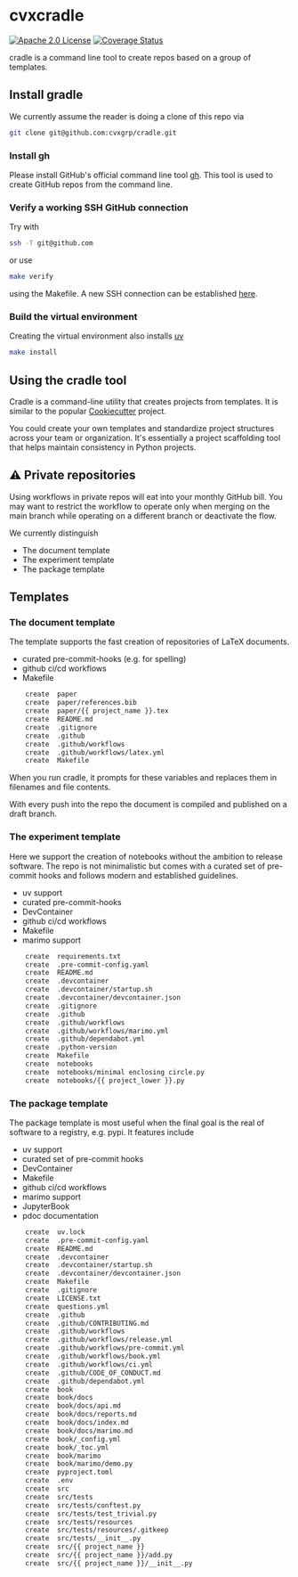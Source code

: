 # cvxcradle

[![Apache 2.0 License](https://img.shields.io/badge/License-APACHEv2-brightgreen.svg)](https://github.com/cvxgrp/cradle/blob/master/LICENSE)
[![Coverage Status](https://coveralls.io/repos/github/cvxgrp/cradle/badge.png?branch=main)](https://coveralls.io/github/cvxgrp/cradle?branch=main)

cradle is a command line tool to create repos based on a group of templates.

## Install gradle

We currently assume the reader is doing a clone of this repo via

```bash
git clone git@github.com:cvxgrp/cradle.git
```

### Install gh

Please install GitHub's official command line tool [gh](https://github.com/cli/cli).
This tool is used to create GitHub repos from the command line.

### Verify a working SSH GitHub connection

Try with

```bash
ssh -T git@github.com
```

or use

```bash
make verify
```

using the Makefile. A new SSH connection can be established [here](https://docs.github.com/en/authentication/connecting-to-github-with-ssh/generating-a-new-ssh-key-and-adding-it-to-the-ssh-agent).

### Build the virtual environment

Creating the virtual environment also installs [uv](https://docs.astral.sh/uv/getting-started/installation/)

```bash
make install
```

## Using the cradle tool

Cradle is a command-line utility that creates projects from templates.
It is similar to the popular
[Cookiecutter](https://cookiecutter.readthedocs.io/en/stable/#) project.

You could create your own templates and standardize project structures
across your team or organization.
It's essentially a project scaffolding tool that helps maintain consistency
in Python projects.

## :warning: Private repositories

Using workflows in private repos will eat into your monthly GitHub bill.
You may want to restrict the workflow to operate only when merging on the main branch
while operating on a different branch or deactivate the flow.

We currently distinguish

* The document template
* The experiment template
* The package template

## Templates

### The document template

The template supports the fast creation of repositories of LaTeX documents.

* curated pre-commit-hooks (e.g. for spelling)
* github ci/cd workflows
* Makefile

```bash
    create  paper
    create  paper/references.bib
    create  paper/{{ project_name }}.tex
    create  README.md
    create  .gitignore
    create  .github
    create  .github/workflows
    create  .github/workflows/latex.yml
    create  Makefile
```

When you run cradle, it prompts for these variables
and replaces them in filenames and file contents.

With every push into the repo the document is compiled
and published on a draft branch.

### The experiment template

Here we support the creation of notebooks without the ambition to release software.
The repo is not minimalistic but comes with a curated set of pre-commit hooks and
follows modern and established guidelines.

* uv support
* curated pre-commit-hooks
* DevContainer
* github ci/cd workflows
* Makefile
* marimo support

```bash
    create  requirements.txt
    create  .pre-commit-config.yaml
    create  README.md
    create  .devcontainer
    create  .devcontainer/startup.sh
    create  .devcontainer/devcontainer.json
    create  .gitignore
    create  .github
    create  .github/workflows
    create  .github/workflows/marimo.yml
    create  .github/dependabot.yml
    create  .python-version
    create  Makefile
    create  notebooks
    create  notebooks/minimal enclosing circle.py
    create  notebooks/{{ project_lower }}.py
```

### The package template

The package template is most useful when the final
goal is the real of software to a registry, e.g. pypi.
It features include

* uv support
* curated set of pre-commit hooks
* DevContainer
* Makefile
* github ci/cd workflows
* marimo support
* JupyterBook
* pdoc documentation

```bash
    create  uv.lock
    create  .pre-commit-config.yaml
    create  README.md
    create  .devcontainer
    create  .devcontainer/startup.sh
    create  .devcontainer/devcontainer.json
    create  Makefile
    create  .gitignore
    create  LICENSE.txt
    create  questions.yml
    create  .github
    create  .github/CONTRIBUTING.md
    create  .github/workflows
    create  .github/workflows/release.yml
    create  .github/workflows/pre-commit.yml
    create  .github/workflows/book.yml
    create  .github/workflows/ci.yml
    create  .github/CODE_OF_CONDUCT.md
    create  .github/dependabot.yml
    create  book
    create  book/docs
    create  book/docs/api.md
    create  book/docs/reports.md
    create  book/docs/index.md
    create  book/docs/marimo.md
    create  book/_config.yml
    create  book/_toc.yml
    create  book/marimo
    create  book/marimo/demo.py
    create  pyproject.toml
    create  .env
    create  src
    create  src/tests
    create  src/tests/conftest.py
    create  src/tests/test_trivial.py
    create  src/tests/resources
    create  src/tests/resources/.gitkeep
    create  src/tests/__init__.py
    create  src/{{ project_name }}
    create  src/{{ project_name }}/add.py
    create  src/{{ project_name }}/__init__.py

```
